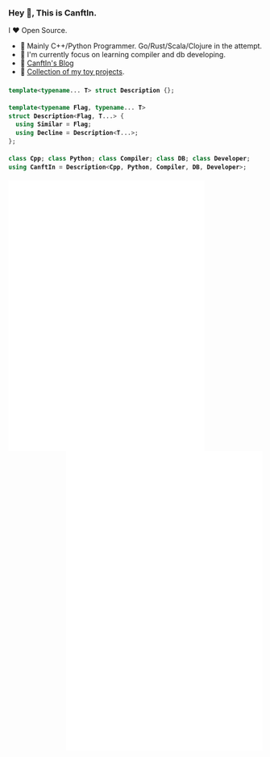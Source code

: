 ### Hey 👋, This is CanftIn.

I ❤ Open Source.

* 🌟 Mainly C++/Python Programmer. Go/Rust/Scala/Clojure in the attempt.
* 🌱 I'm currently focus on learning compiler and db developing.
* 💬 [CanftIn's Blog](https://CanftIn.com)
* 🍚 [Collection of my toy projects](https://github.com/MatrixWood).

<h4>

```cpp
template<typename... T> struct Description {};

template<typename Flag, typename... T>
struct Description<Flag, T...> {
  using Similar = Flag;
  using Decline = Description<T...>;
};

class Cpp; class Python; class Compiler; class DB; class Developer;
using CanftIn = Description<Cpp, Python, Compiler, DB, Developer>;
```

</h4>

[<img align="left" width="390" alt="🦑" src="/general.svg">](#)
[<img align="right" width="390" alt="🦑" src="/achievements.svg">](#)

<!--
![CanftIn's github stats1](https://github-readme-stats.vercel.app/api?username=canftin&show_icons=true&theme=radical&count_private=true)


[![Top Langs](https://github-readme-stats.vercel.app/api/top-langs/?username=canftin&layout=compact&theme=radical)](https://github.com/anuraghazra/github-readme-stats)
-->
